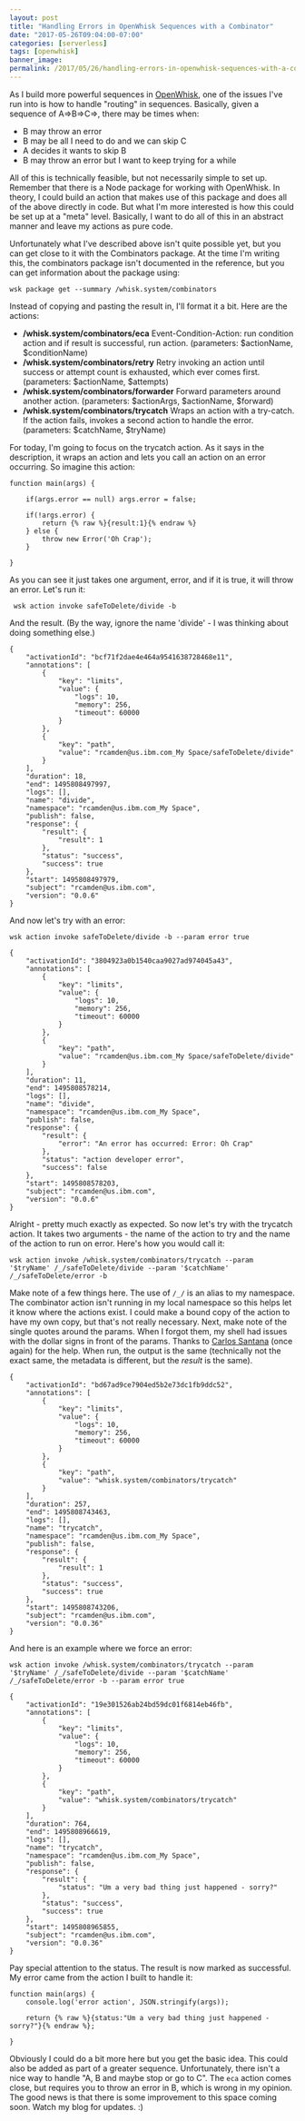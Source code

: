 ```yaml
---
layout: post
title: "Handling Errors in OpenWhisk Sequences with a Combinator"
date: "2017-05-26T09:04:00-07:00"
categories: [serverless]
tags: [openwhisk]
banner_image: 
permalink: /2017/05/26/handling-errors-in-openwhisk-sequences-with-a-combinator
---
```


As I build more powerful sequences in [OpenWhisk](http://openwhisk.org/), one of the issues I've run into is how to handle "routing" in sequences. Basically, given a sequence of A=&gt;B=&gt;C=&gt;, there may be times when:

* B may throw an error
* B may be all I need to do and we can skip C
* A decides it wants to skip B
* B may throw an error but I want to keep trying for a while

All of this is technically feasible, but not necessarily simple to set up. Remember that there is a Node package for working with OpenWhisk. In theory, I could build an action that makes use of this package and does all of the above directly in code. But what I'm more interested is how this could be set up at a "meta" level. Basically, I want to do all of this in an abstract manner and leave my actions as pure code.

Unfortunately what I've described above isn't quite possible yet, but you can get close to it with the Combinators package. At the time I'm writing this, the combinators package isn't documented in the reference, but you can get information about the package using:

	wsk package get --summary /whisk.system/combinators

Instead of copying and pasting the result in, I'll format it a bit. Here are the actions:

* <strong>/whisk.system/combinators/eca</strong> Event-Condition-Action: run condition action and if result is successful, run action.    (parameters: $actionName, $conditionName)
* <strong>/whisk.system/combinators/retry</strong> Retry invoking an action until success or attempt count is exhausted, which ever comes first. (parameters: $actionName, $attempts)
* <strong>/whisk.system/combinators/forwarder</strong> Forward parameters around another action. (parameters: $actionArgs, $actionName, $forward)
* <strong>/whisk.system/combinators/trycatch</strong> Wraps an action with a try-catch. If the action fails, invokes a second action to handle the error. (parameters: $catchName, $tryName)

For today, I'm going to focus on the trycatch action. As it says in the description, it wraps an action and lets you call an action on an error occurring. So imagine this action:

<pre><code class="language-javascript">function main(args) {

	if(args.error == null) args.error = false;

	if(!args.error) {
		return {% raw %}{result:1}{% endraw %}
	} else {
		throw new Error('Oh Crap');
	}

}
</code></pre>

As you can see it just takes one argument, error, and if it is true, it will throw an error. Let's run it:

	 wsk action invoke safeToDelete/divide -b

And the result. (By the way, ignore the name 'divide' - I was thinking about doing something else.)

<pre><code class="language-javascript">{
    "activationId": "bcf71f2dae4e464a9541638728468e11",
    "annotations": [
        {
            "key": "limits",
            "value": {
                "logs": 10,
                "memory": 256,
                "timeout": 60000
            }
        },
        {
            "key": "path",
            "value": "rcamden@us.ibm.com_My Space/safeToDelete/divide"
        }
    ],
    "duration": 18,
    "end": 1495808497997,
    "logs": [],
    "name": "divide",
    "namespace": "rcamden@us.ibm.com_My Space",
    "publish": false,
    "response": {
        "result": {
            "result": 1
        },
        "status": "success",
        "success": true
    },
    "start": 1495808497979,
    "subject": "rcamden@us.ibm.com",
    "version": "0.0.6"
}
</code></pre>

And now let's try with an error:

	wsk action invoke safeToDelete/divide -b --param error true

<pre><code class="language-javascript">{
    "activationId": "3804923a0b1540caa9027ad974045a43",
    "annotations": [
        {
            "key": "limits",
            "value": {
                "logs": 10,
                "memory": 256,
                "timeout": 60000
            }
        },
        {
            "key": "path",
            "value": "rcamden@us.ibm.com_My Space/safeToDelete/divide"
        }
    ],
    "duration": 11,
    "end": 1495808578214,
    "logs": [],
    "name": "divide",
    "namespace": "rcamden@us.ibm.com_My Space",
    "publish": false,
    "response": {
        "result": {
            "error": "An error has occurred: Error: Oh Crap"
        },
        "status": "action developer error",
        "success": false
    },
    "start": 1495808578203,
    "subject": "rcamden@us.ibm.com",
    "version": "0.0.6"
}
</code></pre>

Alright - pretty much exactly as expected. So now let's try with the trycatch action. It takes two arguments - the name of the action to try and the name of the action to run on error. Here's how you would call it:

	wsk action invoke /whisk.system/combinators/trycatch --param '$tryName' /_/safeToDelete/divide --param '$catchName' /_/safeToDelete/error -b

Make note of a few things here. The use of `/_/` is an alias to my namespace. The combinator action isn't running in my local namespace so this helps let it know where the actions exist. I could make a bound copy of the action to have my own copy, but that's not really necessary. Next, make note of the single quotes around the params. When I forgot them, my shell had issues with the dollar signs in front of the params. Thanks to [Carlos Santana](https://twitter.com/csantanapr) (once again) for the help. When run, the output is the same (technically not the exact same, the metadata is different, but the *result* is the same).

<pre><code class="language-javascript">{
    "activationId": "bd67ad9ce7904ed5b2e73dc1fb9ddc52",
    "annotations": [
        {
            "key": "limits",
            "value": {
                "logs": 10,
                "memory": 256,
                "timeout": 60000
            }
        },
        {
            "key": "path",
            "value": "whisk.system/combinators/trycatch"
        }
    ],
    "duration": 257,
    "end": 1495808743463,
    "logs": [],
    "name": "trycatch",
    "namespace": "rcamden@us.ibm.com_My Space",
    "publish": false,
    "response": {
        "result": {
            "result": 1
        },
        "status": "success",
        "success": true
    },
    "start": 1495808743206,
    "subject": "rcamden@us.ibm.com",
    "version": "0.0.36"
}
</code></pre>

And here is an example where we force an error:

	wsk action invoke /whisk.system/combinators/trycatch --param '$tryName' /_/safeToDelete/divide --param '$catchName' /_/safeToDelete/error -b --param error true

<pre><code class="language-javascript">{
    "activationId": "19e301526ab24bd59dc01f6814eb46fb",
    "annotations": [
        {
            "key": "limits",
            "value": {
                "logs": 10,
                "memory": 256,
                "timeout": 60000
            }
        },
        {
            "key": "path",
            "value": "whisk.system/combinators/trycatch"
        }
    ],
    "duration": 764,
    "end": 1495808966619,
    "logs": [],
    "name": "trycatch",
    "namespace": "rcamden@us.ibm.com_My Space",
    "publish": false,
    "response": {
        "result": {
            "status": "Um a very bad thing just happened - sorry?"
        },
        "status": "success",
        "success": true
    },
    "start": 1495808965855,
    "subject": "rcamden@us.ibm.com",
    "version": "0.0.36"
}
</code></pre>

Pay special attention to the status. The result is now marked as successful. My error came from the action I built to handle it:

<pre><code class="language-javascript">function main(args) {
	console.log('error action', JSON.stringify(args));

	return {% raw %}{status:"Um a very bad thing just happened - sorry?"}{% endraw %};

}
</code></pre>

Obviously I could do a bit more here but you get the basic idea. This could also be added as part of a greater sequence. Unfortunately, there isn't a nice way to handle "A, B and maybe stop or go to C". The `eca` action comes close, but requires you to throw an error in B, which is wrong in my opinion. The good news is that there is some improvement to this space coming soon. Watch my blog for updates. :)